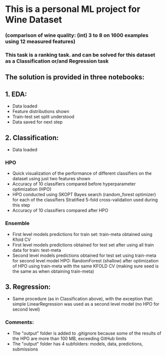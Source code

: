 # This is a personal ML project for Wine Dataset
### (comparison of wine quality: (int) 3 to 8 on 1600 examples using 12 measured features)
### This task is a ranking task. and can be solved for this dataset as a Classification or/and Regression task

## The solution is provided in three notebooks:
## 1. EDA:
  - Data loaded
  - Feature distributions shown
  - Train-test set split understood
  - Data saved for next step

## 2. Classification:
  - Data loaded
  ### HPO
  - Quick visualization of the performance of different classifiers on the dataset using just two features shown
  - Accuracy of 10 classifiers compared before hyperparameter optimization (HPO)
  - HPO conducted using SKOPT Bayes search (random_forest optimizer) for each of the classifiers
  Stratified 5-fold cross-validation used during this step
  - Accuracy of 10 classifiers compared after HPO
  ### Ensemble
  - First level models predictions for train set: train-meta obtained using Kfold CV
  - First level models predictions obtained for test set after using all train data for train: test-meta
  - Second level models predictions obtained for test set using train-meta for second level model HPO:
      RandomForest (shallow) after optimization of HPO using train-meta with the same KFOLD CV (making sure seed is the same as when obtaining train-meta)
   
  ## 3. Regression:
- Same procedure (as in Classification above), with the exception that:
  simple LinearRegression was used as a second level model (no HPO for second level)

### Comments:
- The "output" folder is added to .gitignore because some of the results of the HPO are more than 100 MB, exceeding GitHub limits
- The "output" folder has 4 subfolders: models, data, predictions, submissions